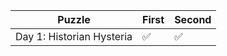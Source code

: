 | Puzzle                                 | First | Second |
|----------------------------------------|-------|--------|
| Day 1: Historian Hysteria              |   ✅   |   ✅   |


